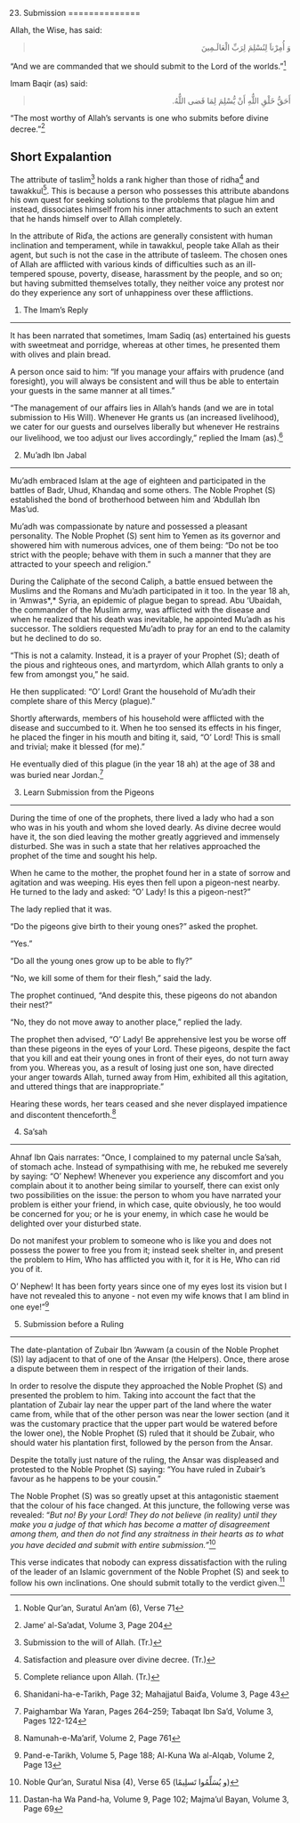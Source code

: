 23. Submission
==============

Allah, the Wise, has said:

<blockquote dir="rtl">
  <p>
وَ أُمِرْناَ لِنُسْلِمَ لِرَبِّ الْعَالَـمِينَ
  </p>
</blockquote>

“And we are commanded that we should submit to the Lord of the
worlds.”[^1]

Imam Baqir (as) said:

<blockquote dir="rtl">
  <p>
أَحَقُّ خَلْقِ اللٌّهِ أَنْ يُّسْلِمَ لِمَا قَضى اللٌّهُ.
  </p>
</blockquote>

“The most worthy of Allah’s servants is one who submits before divine
decree.”[^2]

Short Expalantion
-----------------

The attribute of taslim[^3] holds a rank higher than those of ridha[^4]
and tawakkul[^5]. This is because a person who possesses this attribute
abandons his own quest for seeking solutions to the problems that plague
him and instead, dissociates himself from his inner attachments to such
an extent that he hands himself over to Allah completely.

In the attribute of Riďa, the actions are generally consistent with
human inclination and temperament, while in tawakkul, people take Allah
as their agent, but such is not the case in the attribute of tasleem.
The chosen ones of Allah are afflicted with various kinds of
difficulties such as an ill-tempered spouse, poverty, disease,
harassment by the people, and so on; but having submitted themselves
totally, they neither voice any protest nor do they experience any sort
of unhappiness over these afflictions.

1) The Imam’s Reply
-------------------

It has been narrated that sometimes, Imam Sadiq (as) entertained his
guests with sweetmeat and porridge, whereas at other times, he presented
them with olives and plain bread.

A person once said to him: “If you manage your affairs with prudence
(and foresight), you will always be consistent and will thus be able to
entertain your guests in the same manner at all times.”

“The management of our affairs lies in Allah’s hands (and we are in
total submission to His Will). Whenever He grants us (an increased
livelihood), we cater for our guests and ourselves liberally but
whenever He restrains our livelihood, we too adjust our lives
accordingly,” replied the Imam (as).[^6]

2) Mu’adh Ibn Jabal
-------------------

Mu’adh embraced Islam at the age of eighteen and participated in the
battles of Badr, Uhud, Khandaq and some others. The Noble Prophet (S)
established the bond of brotherhood between him and ‘Abdullah Ibn
Mas’ud.

Mu’adh was compassionate by nature and possessed a pleasant personality.
The Noble Prophet (S) sent him to Yemen as its governor and showered him
with numerous advices, one of them being: “Do not be too strict with the
people; behave with them in such a manner that they are attracted to
your speech and religion.”

During the Caliphate of the second Caliph, a battle ensued between the
Muslims and the Romans and Mu’adh participated in it too. In the year 18
ah, in ‘Amwas*,* Syria, an epidemic of plague began to spread. Abu
‘Ubaidah, the commander of the Muslim army, was afflicted with the
disease and when he realized that his death was inevitable, he appointed
Mu’adh as his successor. The soldiers requested Mu’adh to pray for an
end to the calamity but he declined to do so.

“This is not a calamity. Instead, it is a prayer of your Prophet (S);
death of the pious and righteous ones, and martyrdom, which Allah grants
to only a few from amongst you,” he said.

He then supplicated: “O’ Lord! Grant the household of Mu’adh their
complete share of this Mercy (plague).”

Shortly afterwards, members of his household were afflicted with the
disease and succumbed to it. When he too sensed its effects in his
finger, he placed the finger in his mouth and biting it, said, “O’ Lord!
This is small and trivial; make it blessed (for me).”

He eventually died of this plague (in the year 18 ah) at the age of 38
and was buried near Jordan.[^7]

3) Learn Submission from the Pigeons
------------------------------------

During the time of one of the prophets, there lived a lady who had a son
who was in his youth and whom she loved dearly. As divine decree would
have it, the son died leaving the mother greatly aggrieved and immensely
disturbed. She was in such a state that her relatives approached the
prophet of the time and sought his help.

When he came to the mother, the prophet found her in a state of sorrow
and agitation and was weeping. His eyes then fell upon a pigeon-nest
nearby. He turned to the lady and asked: “O’ Lady! Is this a
pigeon-nest?”

The lady replied that it was.

“Do the pigeons give birth to their young ones?” asked the prophet.

“Yes.”

“Do all the young ones grow up to be able to fly?”

 “No, we kill some of them for their flesh,” said the lady.

The prophet continued, “And despite this, these pigeons do not abandon
their nest?”

“No, they do not move away to another place,” replied the lady.

The prophet then advised, “O’ Lady! Be apprehensive lest you be worse
off than these pigeons in the eyes of your Lord. These pigeons, despite
the fact that you kill and eat their young ones in front of their eyes,
do not turn away from you. Whereas you, as a result of losing just one
son, have directed your anger towards Allah, turned away from Him,
exhibited all this agitation, and uttered things that are
inappropriate.”

Hearing these words, her tears ceased and she never displayed impatience
and discontent thenceforth.[^8]

4) Sa’sah
---------

Ahnaf Ibn Qais narrates: “Once, I complained to my paternal uncle
Sa’sah, of stomach ache. Instead of sympathising with me, he rebuked me
severely by saying: “O’ Nephew! Whenever you experience any discomfort
and you complain about it to another being similar to yourself, there
can exist only two possibilities on the issue: the person to whom you
have narrated your problem is either your friend, in which case, quite
obviously, he too would be concerned for you; or he is your enemy, in
which case he would be delighted over your disturbed state.

Do not manifest your problem to someone who is like you and does not
possess the power to free you from it; instead seek shelter in, and
present the problem to Him, Who has afflicted you with it, for it is He,
Who can rid you of it.

O’ Nephew! It has been forty years since one of my eyes lost its vision
but I have not revealed this to anyone - not even my wife knows that I
am blind in one eye!”[^9]

5) Submission before a Ruling
-----------------------------

The date-plantation of Zubair Ibn ‘Awwam (a cousin of the Noble Prophet
(S)) lay adjacent to that of one of the Ansar (the Helpers). Once, there
arose a dispute between them in respect of the irrigation of their
lands.

In order to resolve the dispute they approached the Noble Prophet (S)
and presented the problem to him. Taking into account the fact that the
plantation of Zubair lay near the upper part of the land where the water
came from, while that of the other person was near the lower section
(and it was the customary practice that the upper part would be watered
before the lower one), the Noble Prophet (S) ruled that it should be
Zubair, who should water his plantation first, followed by the person
from the Ansar.

Despite the totally just nature of the ruling, the Ansar was displeased
and protested to the Noble Prophet (S) saying: “You have ruled in
Zubair’s favour as he happens to be your cousin.”

The Noble Prophet (S) was so greatly upset at this antagonistic staement
that the colour of his face changed. At this juncture, the following
verse was revealed: “*But no! By your Lord! They do not believe (in
reality) until they make you a judge of that which has become a matter
of disagreement* *among them, and then do not find any straitness in
their hearts as to what you have decided and submit with entire
submission.”*[^10]

This verse indicates that nobody can express dissatisfaction with the
ruling of the leader of an Islamic government of the Noble Prophet (S)
and seek to follow his own inclinations. One should submit totally to
the verdict given.[^11]

[^1]: Noble Qur’an, Suratul An’am (6), Verse 71

[^2]: Jame’ al-Sa’adat, Volume 3, Page 204

[^3]: Submission to the will of Allah. (Tr.)

[^4]: Satisfaction and pleasure over divine decree. (Tr.)

[^5]: Complete reliance upon Allah. (Tr.)

[^6]: Shanidani-ha-e-Tarikh, Page 32; Mahajjatul Baiďa, Volume 3, Page
43

[^7]: Paighambar Wa Yaran, Pages 264–259; Tabaqat Ibn Sa’d, Volume 3,
Pages 122-124

[^8]: Namunah-e-Ma’arif, Volume 2, Page 761

[^9]: Pand-e-Tarikh, Volume 5, Page 188; Al-Kuna Wa al-Alqab, Volume 2,
Page 13

[^10]: Noble Qur’an, Suratul Nisa (4), Verse 65 (و يُسَلِّمُوا
تَسلِيمًا)

[^11]: Dastan-ha Wa Pand-ha, Volume 9, Page 102; Majma’ul Bayan, Volume
3, Page 69


